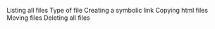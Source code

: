 Listing all files
Type of file
Creating a symbolic link
Copying html files
Moving files
Deleting all files
